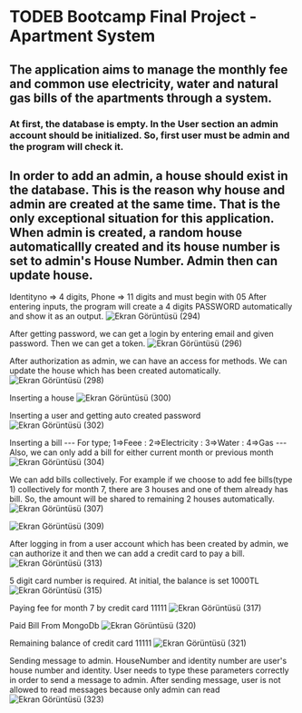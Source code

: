 # TODEB Bootcamp Final Project - Apartment System
## The application aims to manage the monthly fee and common use electricity, water and natural gas bills of the apartments through a system.

### At first, the database is empty. In the User section an admin account should be initialized. So, first user must be admin and the program will check it.

## In order to add an admin, a house should exist in the database. This is the reason why house and admin are created at the same time. That is the only exceptional situation for this application. When admin is created, a random house automaticallly created and its house number is set to admin's House Number. Admin then can update house.

Identityno => 4 digits, Phone => 11 digits and must begin with 05 
After entering inputs, the program will create a 4 digits PASSWORD automatically and show it as an output.
![Ekran Görüntüsü (294)](https://user-images.githubusercontent.com/99509540/184578155-9a24dc84-0d1c-4042-bf03-0cf76ab68148.png)

After getting password, we can get a login by entering email and given password. Then we can get a token.
![Ekran Görüntüsü (296)](https://user-images.githubusercontent.com/99509540/184578878-091b1eed-ba93-41fc-9a61-5b636afd960a.png)

After authorization as admin, we can have an access for methods. We can update the house which has been created automatically.
![Ekran Görüntüsü (298)](https://user-images.githubusercontent.com/99509540/184579299-32168ce3-cba2-4736-b276-850a5fe2e347.png)

Inserting a house 
![Ekran Görüntüsü (300)](https://user-images.githubusercontent.com/99509540/184579595-5e015111-1498-4bac-bc24-869e569c6e3b.png)

Inserting a user and getting auto created password
![Ekran Görüntüsü (302)](https://user-images.githubusercontent.com/99509540/184580012-30b48503-f67f-4dbf-a186-bae8d55a35bb.png)

Inserting a bill --- For type; 1=>Feee : 2=>Electricity : 3=>Water : 4=>Gas ---
Also, we can only add a bill for either current month  or previous month
![Ekran Görüntüsü (304)](https://user-images.githubusercontent.com/99509540/184580573-da99f457-9e95-47fc-a299-726783dadc4e.png)

We can add bills collectively. For example if we choose to add  fee bills(type 1) collectively for month 7, there are 3 houses and one of them  already has bill. So, the amount will be shared to remaining 2 houses automatically.
![Ekran Görüntüsü (307)](https://user-images.githubusercontent.com/99509540/184581152-d256a9f5-a7b5-42fa-bf99-a4b22369348d.png)

![Ekran Görüntüsü (309)](https://user-images.githubusercontent.com/99509540/184581277-a3e6cdf9-dd0d-4147-9b9d-d09b002e3edc.png)

After logging in from a user account which has been created by admin, we can authorize it and then we can add a credit card to pay a bill.
![Ekran Görüntüsü (313)](https://user-images.githubusercontent.com/99509540/184582046-002ddf51-9011-476d-87d2-742ade3f3820.png)

5 digit card number is required. At initial, the balance is set 1000TL
![Ekran Görüntüsü (315)](https://user-images.githubusercontent.com/99509540/184582225-503e798c-9361-4e65-96b2-b3474e229203.png)

Paying fee for month 7 by credit card 11111
![Ekran Görüntüsü (317)](https://user-images.githubusercontent.com/99509540/184582533-ecb4ee98-4866-40af-b489-ade228c59388.png)

Paid Bill From MongoDb
![Ekran Görüntüsü (320)](https://user-images.githubusercontent.com/99509540/184582865-c3e0ed19-5c7d-43d5-ba50-7ac6b622b53d.png)

Remaining balance of credit card 11111
![Ekran Görüntüsü (321)](https://user-images.githubusercontent.com/99509540/184582888-040c036c-5646-4ff3-80dc-f96538afa1a6.png)


Sending message to admin. HouseNumber and identity number are user's house number and identity. User needs to type these parameters correctly in order to send a message to admin. After sending message, user is not allowed to read messages because only admin can read
![Ekran Görüntüsü (323)](https://user-images.githubusercontent.com/99509540/184583535-a26f767c-2651-44b4-a4f7-c60f8d2eb3b3.png)



















